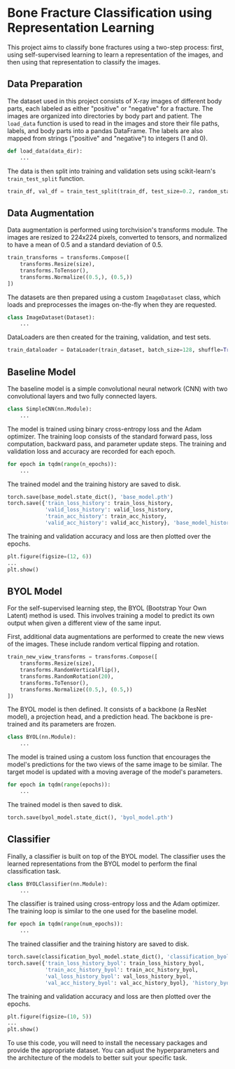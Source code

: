# Bone Fracture Classification using Representation Learning

This project aims to classify bone fractures using a two-step process: first, using self-supervised learning to learn a representation of the images, and then using that representation to classify the images.

## Data Preparation

The dataset used in this project consists of X-ray images of different body parts, each labeled as either "positive" or "negative" for a fracture. The images are organized into directories by body part and patient. The `load_data` function is used to read in the images and store their file paths, labels, and body parts into a pandas DataFrame. The labels are also mapped from strings ("positive" and "negative") to integers (1 and 0).

```python
def load_data(data_dir):
    ...
```

The data is then split into training and validation sets using scikit-learn's `train_test_split` function. 

```python
train_df, val_df = train_test_split(train_df, test_size=0.2, random_state=42)
```

## Data Augmentation

Data augmentation is performed using torchvision's transforms module. The images are resized to 224x224 pixels, converted to tensors, and normalized to have a mean of 0.5 and a standard deviation of 0.5.

```python
train_transforms = transforms.Compose([
    transforms.Resize(size),
    transforms.ToTensor(),
    transforms.Normalize((0.5,), (0.5,))
])
```

The datasets are then prepared using a custom `ImageDataset` class, which loads and preprocesses the images on-the-fly when they are requested. 

```python
class ImageDataset(Dataset):
    ...
```

DataLoaders are then created for the training, validation, and test sets.

```python
train_dataloader = DataLoader(train_dataset, batch_size=128, shuffle=True)
```

## Baseline Model

The baseline model is a simple convolutional neural network (CNN) with two convolutional layers and two fully connected layers. 

```python
class SimpleCNN(nn.Module):
    ...
```

The model is trained using binary cross-entropy loss and the Adam optimizer. The training loop consists of the standard forward pass, loss computation, backward pass, and parameter update steps. The training and validation loss and accuracy are recorded for each epoch.

```python
for epoch in tqdm(range(n_epochs)):
    ...
```

The trained model and the training history are saved to disk.

```python
torch.save(base_model.state_dict(), 'base_model.pth')
torch.save({'train_loss_history': train_loss_history,
            'valid_loss_history': valid_loss_history,
            'train_acc_history': train_acc_history,
            'valid_acc_history': valid_acc_history}, 'base_model_history.pth')
```

The training and validation accuracy and loss are then plotted over the epochs.

```python
plt.figure(figsize=(12, 6))
...
plt.show()
```

## BYOL Model

For the self-supervised learning step, the BYOL (Bootstrap Your Own Latent) method is used. This involves training a model to predict its own output when given a different view of the same input.

First, additional data augmentations are performed to create the new views of the images. These include random vertical flipping and rotation.

```python
train_new_view_transforms = transforms.Compose([
    transforms.Resize(size),
    transforms.RandomVerticalFlip(),
    transforms.RandomRotation(20),
    transforms.ToTensor(),
    transforms.Normalize((0.5,), (0.5,))
])
```

The BYOL model is then defined. It consists of a backbone (a ResNet model), a projection head, and a prediction head. The backbone is pre-trained and its parameters are frozen.

```python
class BYOL(nn.Module):
    ...
```

The model is trained using a custom loss function that encourages the model's predictions for the two views of the same image to be similar. The target model is updated with a moving average of the model's parameters.

```python
for epoch in tqdm(range(epochs)):
    ...
```

The trained model is then saved to disk.

```python
torch.save(byol_model.state_dict(), 'byol_model.pth')
```

## Classifier

Finally, a classifier is built on top of the BYOL model. The classifier uses the learned representations from the BYOL model to perform the final classification task.

```python
class BYOLClassifier(nn.Module):
    ...
```

The classifier is trained using cross-entropy loss and the Adam optimizer. The training loop is similar to the one used for the baseline model.

```python
for epoch in tqdm(range(num_epochs)):
    ...
```

The trained classifier and the training history are saved to disk.

```python
torch.save(classification_byol_model.state_dict(), 'classification_byol_model.pth')
torch.save({'train_loss_history_byol': train_loss_history_byol,
            'train_acc_history_byol': train_acc_history_byol,
            'val_loss_history_byol': val_loss_history_byol,
            'val_acc_history_byol': val_acc_history_byol}, 'history_byol.pth')
```

The training and validation accuracy and loss are then plotted over the epochs.

```python
plt.figure(figsize=(10, 5))
...
plt.show()
```

To use this code, you will need to install the necessary packages and provide the appropriate dataset. You can adjust the hyperparameters and the architecture of the models to better suit your specific task.
